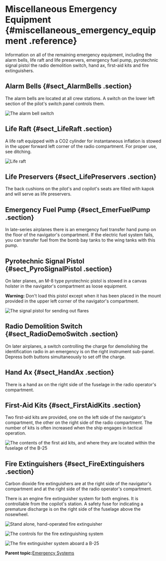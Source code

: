 # Miscellaneous Emergency Equipment {#miscellaneous_emergency_equipment .reference}

Information on all of the remaining emergency equipment, including the alarm bells, life raft and life preservers, emergency fuel pump, pyrotechnic signal pistol the radio demolition switch, hand ax, first-aid kits and fire extinguishers.

## Alarm Bells {#sect_AlarmBells .section}

The alarm bells are located at all crew stations. A switch on the lower left section of the pilot's switch panel controls them.

![The alarm bell switch](../images/emerg_alarm_bell.png "Alarm bell switch")

## Life Raft {#sect_LifeRaft .section}

A life raft equipped with a CO2 cylinder for instantaneous inflation is stowed in the upper forward left corner of the radio compartment. For proper use, see ditching.

![Life raft](../images/emerg_life_raft.png "Life raft")

## Life Preservers {#sect_LifePreservers .section}

The back cushions on the pilot's and copilot's seats are filled with kapok and will serve as life preservers.

## Emergency Fuel Pump {#sect_EmerFuelPump .section}

In late-series airplanes there is an emergency fuel transfer hand pump on the floor of the navigator's compartment. If the electric fuel system fails, you can transfer fuel from the bomb bay tanks to the wing tanks with this pump.

## Pyrotechnic Signal Pistol {#sect_PyroSignalPistol .section}

On later planes, an M-8 type pyrotechnic pistol is stowed in a canvas holster in the navigator's compartment as loose equipment.

**Warning:** Don't load this pistol except when it has been placed in the mount provided in the upper left corner of the navigator's compartment.

![The signal pistol for sending out flares](../images/emerg_flare_gun.png "Signal Pistol")

## Radio Demolition Switch {#sect_RadioDemoSwitch .section}

On later airplanes, a switch controlling the charge for demolishing the identification radio in an emergency is on the right instrument sub-panel. Depress both buttons simultaneously to set off the charge.

## Hand Ax {#sect_HandAx .section}

There is a hand ax on the right side of the fuselage in the radio operator's compartment.

## First-Aid Kits {#sect_FirstAidKits .section}

Two first-aid kits are provided, one on the left side of the navigator's compartment, the other on the right side of the radio compartment. The number of kits is often increased when the ship engages in tactical operation.

![The contents of the first aid kits, and where they are located within the fuselage of the B-25](../images/emerg_first_aid_kits.png "The location and contents of the two first-ad kits, and their
                    contents")

## Fire Extinguishers {#sect_FireExtinguishers .section}

Carbon dioxide fire extinguishers are at the right side of the navigator's compartment and at the right side of the radio operator's compartment.

There is an engine fire extinguisher system for both engines. It is controllable from the copilot's station. A safety fuse for indicating a premature discharge is on the right side of the fuselage above the nosewheel.

![Stand alone, hand-operated fire extinguisher](../images/emerg_fuselage_fire_ext.png "Fuselage fire extinguisher")

![The controls for the fire extinguishing system](../images/emerg_fire_system_ctrl.png "Fire extinguisher control")

![The fire extinguisher system aboard a B-25](../images/emerg_fire_system.png "Fire extinguisher system")

**Parent topic:**[Emergency Systems](../topics/emergency_systems.md)

